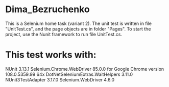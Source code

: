 # Dima_Bezruchenko
This is a Selenium home task (variant 2). The unit test is written in file "UnitTest.cs", and the page objects are in folder "Pages".
To start the project, use the Nunit framework to run file UnitTest.cs.

# This test works with:
NUnit 3.13.1
Selenium.Chrome.WebDriver 85.0.0 for Google Chrome version 108.0.5359.99 64x
DotNetSeleniumExtras.WaitHelpers 3.11.0
NUnit3TestAdapter 3.17.0
Selenium.WebDriver 4.6.0
